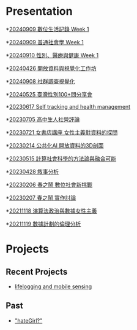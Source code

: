 # Presentation
*[20240909 數位生活記錄 Week 1](https://docs.google.com/presentation/d/1FQrcKOy8kbYlMv8PCUVfjou5uxfKNjxXuCNTGUcz7HQ/pub?start=false&loop=false&delayms=3000)

*[20240909 普通社會學 Week 1]()

*[20240910 性別、醫療與健康 Week 1]()

*[20240426 開放資料與視覺化工作坊]()

*[20240908 社群調查視覺化](https://docs.google.com/presentation/d/18ehgoQXKNwitwkUOFT3ztpGnzeV0AcwBjMccMg9AgHw/pub?start=false&loop=false&delayms=3000)

*[20240525 臺灣性別100+問分享會]()

*[20230617 Self tracking and health management]()

*[20230705 高中生人社營評論]()

*[20230721 女書店講座 女性主義對資料的探問]()

*[20230214 公共化AI 開放資料的3D剖面]()

*[20230515 計算社會科學的方法論與融合可能]()

*[20230428 敘事分析]()

*[20230206 春之鬧 數位社會新挑戰]()

*[20230207 春之鬧 實作討論]()


*[20211118 演算法政治與數據女性主義]()

*[20211119 數據計劃的倫理分析]()


# Projects

## Recent Projects
* [lifelogging and mobile sensing]()

## Past
* ["hateGirl?"]()

